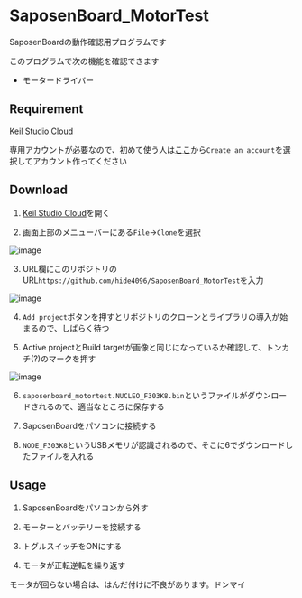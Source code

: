 # SaposenBoard_MotorTest

SaposenBoardの動作確認用プログラムです

このプログラムで次の機能を確認できます
- モータードライバー

## Requirement

[Keil Studio Cloud](https://studio.keil.arm.com/)

専用アカウントが必要なので、初めて使う人は[ここ](https://os.mbed.com/accounts/login/)から`Create an account`を選択してアカウント作ってください

## Download

1. [Keil Studio Cloud](https://studio.keil.arm.com/)を開く

2. 画面上部のメニューバーにある`File`→`Clone`を選択

![image](https://user-images.githubusercontent.com/87698678/236663976-31cfa8eb-8b42-475a-a41a-a75607c134f4.png)

3. URL欄にこのリポジトリのURL`https://github.com/hide4096/SaposenBoard_MotorTest`を入力

![image](https://user-images.githubusercontent.com/87698678/236664076-1a32972a-56de-4dd9-baef-e2aac3f22479.png)

4. `Add project`ボタンを押すとリポジトリのクローンとライブラリの導入が始まるので、しばらく待つ

5. Active projectとBuild targetが画像と同じになっているか確認して、トンカチ(?)のマークを押す

![image](https://user-images.githubusercontent.com/87698678/236664159-783a996e-f9ac-4ce5-8658-3d497ad00ebc.png)

6. `saposenboard_motortest.NUCLEO_F303K8.bin`というファイルがダウンロードされるので、適当なところに保存する

7. SaposenBoardをパソコンに接続する

8. `NODE_F303K8`というUSBメモリが認識されるので、そこに6でダウンロードしたファイルを入れる

## Usage

1. SaposenBoardをパソコンから外す

2. モーターとバッテリーを接続する

3. トグルスイッチをONにする

4. モータが正転逆転を繰り返す

モータが回らない場合は、はんだ付けに不良があります。ドンマイ


